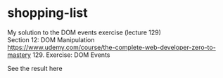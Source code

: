 # shopping-list
My solution to the DOM events exercise (lecture 129)  
Section 12: DOM Manipulation  
https://www.udemy.com/course/the-complete-web-developer-zero-to-mastery
129. Exercise: DOM Events  

See the result here
